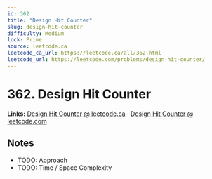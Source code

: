 ```yaml
--- 
id: 362
title: "Design Hit Counter"
slug: design-hit-counter
difficulty: Medium
lock: Prime
source: leetcode.ca
leetcode_ca_url: https://leetcode.ca/all/362.html
leetcode_url: https://leetcode.com/problems/design-hit-counter/
---
```


# 362. Design Hit Counter

**Links:** [Design Hit Counter @ leetcode.ca](https://leetcode.ca/all/362.html) · [Design Hit Counter @ leetcode.com](https://leetcode.com/problems/design-hit-counter/)

## Notes
- TODO: Approach
- TODO: Time / Space Complexity

